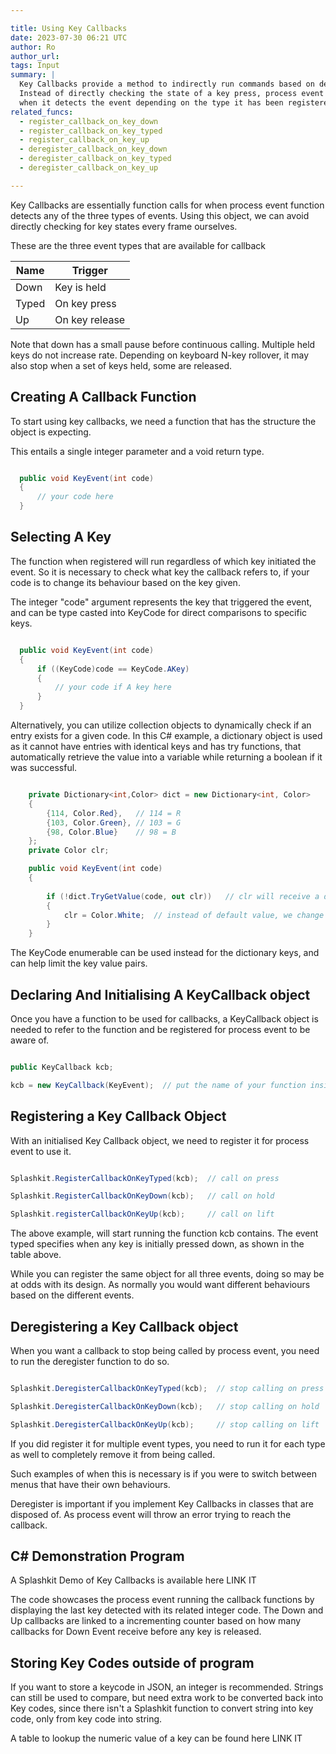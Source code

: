 ```yaml
---

title: Using Key Callbacks
date: 2023-07-30 06:21 UTC
author: Ro
author_url:
tags: Input
summary: |
  Key Callbacks provide a method to indirectly run commands based on detected key events.
  Instead of directly checking the state of a key press, process event will run the callback function
  when it detects the event depending on the type it has been registered for.
related_funcs:
  - register_callback_on_key_down
  - register_callback_on_key_typed
  - register_callback_on_key_up
  - deregister_callback_on_key_down
  - deregister_callback_on_key_typed
  - deregister_callback_on_key_up

---
```


Key Callbacks are essentially function calls for when process event function detects any of the three types of events.
Using this object, we can avoid directly checking for key states every frame ourselves. 

These are the three event types that are available for callback

| Name  | Trigger         |
|-------|-----------------|
| Down  | Key is held     |
| Typed | On key press    |
| Up    | On key release  |

Note that down has a small pause before continuous calling. 
Multiple held keys do not increase rate.
Depending on keyboard N-key rollover, it may also stop when a set of keys held, some are released.

## Creating A Callback Function

To start using key callbacks, we need a function that has the structure the object is expecting.

This entails a single integer parameter and a void return type.

```c#

  public void KeyEvent(int code)
  {
      // your code here
  }

```

## Selecting A Key

The function when registered will run regardless of which key initiated the event.
So it is necessary to check what key the callback refers to, if your code is to change its behaviour
based on the key given.

The integer "code" argument represents the key that triggered the event, and can be type casted into KeyCode
for direct comparisons to specific keys.

```c#

  public void KeyEvent(int code)
  {
      if ((KeyCode)code == KeyCode.AKey)
      {
          // your code if A key here
      }
  }

```

Alternatively, you can utilize collection objects to dynamically check if an entry exists for a given code.
In this C# example, a dictionary object is used as it cannot have entries with identical keys and
has try functions, that automatically retrieve the value into a variable while returning a boolean if
it was successful.

```c#

    private Dictionary<int,Color> dict = new Dictionary<int, Color>
    {
        {114, Color.Red},   // 114 = R
        {103, Color.Green}, // 103 = G
        {98, Color.Blue}    // 98 = B
    };
    private Color clr;

    public void KeyEvent(int code)
    {
        
        if (!dict.TryGetValue(code, out clr))   // clr will receive a default value, if code isn't found
        {
            clr = Color.White;  // instead of default value, we change it to this
        }
    }

```

The KeyCode enumerable can be used instead for the dictionary keys, and can help limit the key value pairs.

## Declaring And Initialising A KeyCallback object

Once you have a function to be used for callbacks, a KeyCallback object is
needed to refer to the function and be registered for process event to be aware of.

```C#

public KeyCallback kcb;

kcb = new KeyCallback(KeyEvent);  // put the name of your function inside

```

## Registering a Key Callback Object

With an initialised Key Callback object, we need to register it for process event
to use it.

```c#

Splashkit.RegisterCallbackOnKeyTyped(kcb);  // call on press

Splashkit.RegisterCallbackOnKeyDown(kcb);   // call on hold

Splashkit.registerCallbackOnKeyUp(kcb);     // call on lift

```

The above example, will start running the function kcb contains. The event
typed specifies when any key is initially pressed down, as shown in the
table above.

While you can register the same object for all three events, doing so may be at odds with
its design. As normally you would want different behaviours based on the different events.

## Deregistering a Key Callback object

When you want a callback to stop being called by process event, you need to run the 
deregister function to do so.

```c#

Splashkit.DeregisterCallbackOnKeyTyped(kcb);  // stop calling on press

Splashkit.DeregisterCallbackOnKeyDown(kcb);   // stop calling on hold

Splashkit.DeregisterCallbackOnKeyUp(kcb);     // stop calling on lift

```

If you did register it for multiple event types, you need to run it for each type as well to
completely remove it from being called.

Such examples of when this is necessary is if you were to switch between menus that have
their own behaviours.

Deregister is important if you implement Key Callbacks in classes that are disposed of.
As process event will throw an error trying to reach the callback.


## C# Demonstration Program

A Splashkit Demo of Key Callbacks is available here LINK IT

The code showcases the process event running the callback functions by displaying
the last key detected with its related integer code.
The Down and Up callbacks are linked to a incrementing counter based on how many callbacks
for Down Event receive before any key is released.

## Storing Key Codes outside of program

If you want to store a keycode in JSON, an integer is recommended. Strings can still be used
to compare, but need extra work to be converted back into Key codes, since there isn't a Splashkit
function to convert string into key code, only from key code into string.

A table to lookup the numeric value of a key can be found here LINK IT



